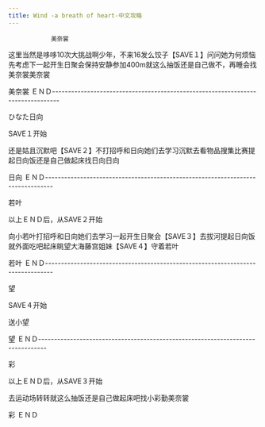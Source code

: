 ```yaml
---
title: Wind -a breath of heart-中文攻略
---
```


                美奈裳

这里当然是哆哆10次大挑战啊少年，不来16发么饺子【SAVE１】问问她为何烦恼先考虑下一起开生日聚会保持安静参加400m就这么抽饭还是自己做不，再睡会找美奈裳美奈裳

美奈裳 ＥＮＤ--------------------------------------------------------------------------------

ひなた日向

SAVE１开始

还是姑且沉默吧【SAVE２】不打招呼和日向她们去学习沉默去看物品搜集比赛提起日向饭还是自己做起床找日向日向

日向 ＥＮＤ--------------------------------------------------------------------------------

若叶

以上ＥＮＤ后，从SAVE２开始

向小若叶打招呼和日向她们去学习一起开生日聚会【SAVE３】去拔河提起日向饭就外面吃吧起床眺望大海藤宫姐妹【SAVE４】守着若叶

若叶 ＥＮＤ--------------------------------------------------------------------------------

望

SAVE４开始

送小望

望 ＥＮＤ--------------------------------------------------------------------------------

彩

以上ＥＮＤ后，从SAVE３开始

去运动场转转就这么抽饭还是自己做起床吧找小彩勤美奈裳

彩 ＥＮＤ
              
